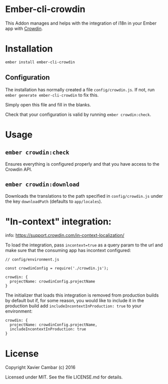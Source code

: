 # Ember-cli-crowdin

This Addon manages and helps with the integration of i18n in your Ember app
with [Crowdin](https://crowdin.com/).

# Installation

`ember install ember-cli-crowdin`

## Configuration

The installation has normally created a file `config/crowdin.js`. If not, run
`ember generate ember-cli-crowdin` to fix this.

Simply open this file and fill in the blanks.

Check that your configuration is valid by running `ember crowdin:check`.

# Usage

## `ember crowdin:check`

Ensures everything is configured properly and
that you have access to the Crowdin API.

## `ember crowdin:download`

Downloads the translations to the path specified
in `config/crowdin.js` under the key `downloadPath` (defaults to `app/locales`).

# "In-context" integration:

info: https://support.crowdin.com/in-context-localization/

To load the integration, pass `incontext=true` as a query param to the url
and make sure that the consuming app has incontext configured:  

`// config/environment.js`

`const crowdinConfig = require('./crowdin.js');`

```
crowdin: {
  projectName: crowdinConfig.projectName
}
```

The initializer that loads this integration is removed from production builds by default
but if, for some reason, you would like to include it in the production build add `includeIncontextInProduction: true`
to your environment:

```
crowdin: {
  projectName: crowdinConfig.projectName,
  includeIncontextInProduction: true
}
```

# License

Copyright Xavier Cambar (c) 2016

Licensed under MIT. See the file LICENSE.md for details.
